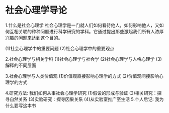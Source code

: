# 社会心理学导论
1.什么是社会心理学
  社会心理学是一门就人们如何看待他人，如何影响他人，又如何互相关联的种种问题进行科学研究的学科。它通过提出那些激起我们所有人浓厚兴趣的问题来达到这个目的。
  
  (1)社会心理学中的重要问题
  (2)社会心理学中的重要观点

2.社会心理学与相关学科
  (1)社会心理学与社会学
  (2)社会心理学与人格心理学
  (3)解释的不同层面
  
3.社会心理学与人类价值观
  (1)价值观直接影响心理学的方式
  (2)价值观间接影响心理学的方式

4.研究方法: 我们如何从事社会心理学研究
  (1)假设的形成与验证
  (2)相关研究：探寻自然关系
  (3)实验研究：探寻因果关系
  (4)从实验室推广至生活
5.个人后记: 我为什么要写这本书